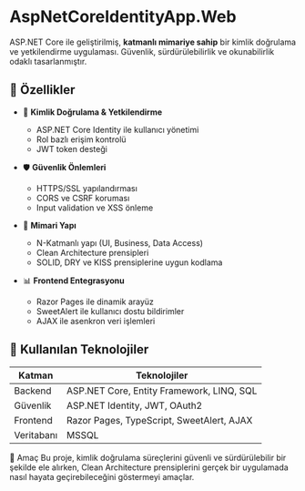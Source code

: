 # AspNetCoreIdentityApp.Web

ASP.NET Core ile geliştirilmiş, **katmanlı mimariye sahip** bir kimlik doğrulama ve yetkilendirme uygulaması. Güvenlik, sürdürülebilirlik ve okunabilirlik odaklı tasarlanmıştır.

## 🚀 Özellikler

- 🔐 **Kimlik Doğrulama & Yetkilendirme**  
  - ASP.NET Core Identity ile kullanıcı yönetimi  
  - Rol bazlı erişim kontrolü  
  - JWT token desteği

- 🛡️ **Güvenlik Önlemleri**  
  - HTTPS/SSL yapılandırması  
  - CORS ve CSRF koruması  
  - Input validation ve XSS önleme

- 🧱 **Mimari Yapı**  
  - N-Katmanlı yapı (UI, Business, Data Access)  
  - Clean Architecture prensipleri  
  - SOLID, DRY ve KISS prensiplerine uygun kodlama

- 📊 **Frontend Entegrasyonu**  
  - Razor Pages ile dinamik arayüz  
  - SweetAlert ile kullanıcı dostu bildirimler  
  - AJAX ile asenkron veri işlemleri

## 🧩 Kullanılan Teknolojiler

| Katman         | Teknolojiler                                  |
|----------------|-----------------------------------------------|
| Backend        | ASP.NET Core, Entity Framework, LINQ, SQL     |
| Güvenlik       | ASP.NET Identity, JWT, OAuth2                 |
| Frontend       | Razor Pages, TypeScript, SweetAlert, AJAX     |
| Veritabanı     | MSSQL                                         |

📌 Amaç
Bu proje, kimlik doğrulama süreçlerini güvenli ve sürdürülebilir bir şekilde ele alırken, Clean Architecture prensiplerini gerçek bir uygulamada nasıl hayata geçirebileceğini göstermeyi amaçlar.
